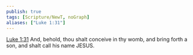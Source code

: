 ```yaml
---
publish: true
tags: [Scripture/NewT, noGraph]
aliases: ["Luke 1:31"]
---
```

[Luke 1:31](https://churchofjesuschrist.org/study/scriptures/nt/luke/1?lang=eng&id=p31#p31) And, behold, thou shalt conceive in thy womb, and bring forth a son, and shalt call his name JESUS.
